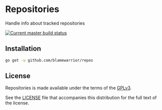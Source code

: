 # Repositories

Handle info about tracked repositories

[![Current master build status](https://travis-ci.org/blamewarrior/repos.svg?branch=master)](https://travis-ci.org/blamewarrior/repos)

Installation
------------

```bash
go get -u github.com/blamewarrior/repos
```

License
-------

Repositories is made available under the terms of the [GPLv3](http://www.gnu.org/licenses/gpl.html).

See the [LICENSE](https://github.com/blamewarrior/repos/tree/master/LICENSE) file that accompanies this distribution for the full text of the license.
